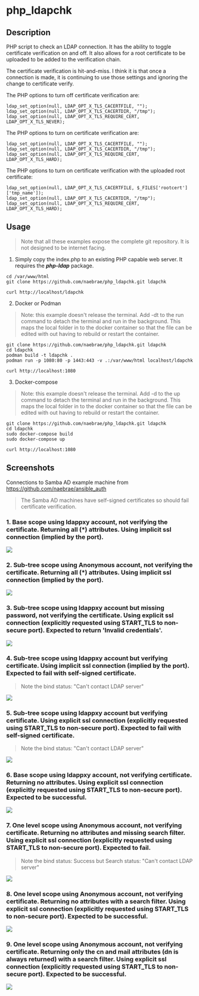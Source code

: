 # php_ldapchk

## Description

PHP script to check an LDAP connection. It has the ability to toggle certificate verification on and off. It also allows for a root certificate to be uploaded to be added to the verification chain.

The certificate verification is hit-and-miss. I think it is that once a connection is made, it is continuing to use those settings and ignoring the change to certificate verify.

The PHP options to turn off certificate verification are:
```
ldap_set_option(null, LDAP_OPT_X_TLS_CACERTFILE, "");
ldap_set_option(null, LDAP_OPT_X_TLS_CACERTDIR, "/tmp");
ldap_set_option(null, LDAP_OPT_X_TLS_REQUIRE_CERT, LDAP_OPT_X_TLS_NEVER);
```

The PHP options to turn on certificate verification are:
```
ldap_set_option(null, LDAP_OPT_X_TLS_CACERTFILE, "");
ldap_set_option(null, LDAP_OPT_X_TLS_CACERTDIR, "/tmp");
ldap_set_option(null, LDAP_OPT_X_TLS_REQUIRE_CERT, LDAP_OPT_X_TLS_HARD);
```

The PHP options to turn on certificate verification with the uploaded root certificate:
```
ldap_set_option(null, LDAP_OPT_X_TLS_CACERTFILE, $_FILES['rootcert']['tmp_name']);
ldap_set_option(null, LDAP_OPT_X_TLS_CACERTDIR, "/tmp");
ldap_set_option(null, LDAP_OPT_X_TLS_REQUIRE_CERT, LDAP_OPT_X_TLS_HARD);
```

## Usage

> Note that all these examples expose the complete git repository. It is not designed to be internet facing.

1. Simply copy the index.php to an existing PHP capable web server. It requires the ***php-ldap*** package.

```
cd /var/www/html
git clone https://github.com/naebrae/php_ldapchk.git ldapchk
```
```
curl http://localhost/ldapchk
```

2. Docker or Podman

> Note: this example doesn't release the terminal. Add -dt to the run command to detach the terminal and run in the background.
> This maps the local folder in to the docker container so that the file can be edited with out having to rebuild or restart the container.

```
git clone https://github.com/naebrae/php_ldapchk.git ldapchk
cd ldapchk
podman build -t ldapchk .
podman run -p 1080:80 -p 1443:443 -v .:/var/www/html localhost/ldapchk
```
```
curl http://localhost:1080
```

3. Docker-compose

> Note: this example doesn't release the terminal. Add -d to the up command to detach the terminal and run in the background.
> This maps the local folder in to the docker container so that the file can be edited with out having to rebuild or restart the container.

```
git clone https://github.com/naebrae/php_ldapchk.git ldapchk
cd ldapchk
sudo docker-compose build
sudo docker-compose up
```
```
curl http://localhost:1080
```

## Screenshots

Connections to Samba AD example machine from https://github.com/naebrae/ansible_auth

> The Samba AD machines have self-signed certificates so should fail certificate verification.

### 1. Base scope using ldappxy account, not verifying the certificate. Returning all (*) attributes. Using implicit ssl connection (implied by the port).

![](images/ldapchk001.png)

### 2. Sub-tree scope using Anonymous account, not verifying the certificate. Returning all (*) attributes. Using implicit ssl connection (implied by the port).

![](images/ldapchk002.png)

### 3. Sub-tree scope using ldappxy account but missing password, not verifying the certificate. Using explicit ssl connection (explicitly requested using START_TLS to non-secure port). Expected to return 'Invalid credentials'.

![](images/ldapchk003.png)

### 4. Sub-tree scope using ldappxy account but verifying certificate. Using implicit ssl connection (implied by the port). Expected to fail with self-signed certificate.
> Note the bind status: "Can't contact LDAP server"

![](images/ldapchk004.png)

### 5. Sub-tree scope using ldappxy account but verifying certificate. Using explicit ssl connection (explicitly requested using START_TLS to non-secure port). Expected to fail with self-signed certificate.
> Note the bind status: "Can't contact LDAP server"

![](images/ldapchk005.png)

### 6. Base scope using ldappxy account, not verifying certificate. Returning no attributes. Using explicit ssl connection (explicitly requested using START_TLS to non-secure port). Expected to be successful.

![](images/ldapchk006.png)

### 7. One level scope using Anonymous account, not verifying certificate. Returning no attributes and missing search filter. Using explicit ssl connection (explicitly requested using START_TLS to non-secure port). Expected to fail.
> Note the bind status: Success but Search status: "Can't contact LDAP server"

![](images/ldapchk007.png)

### 8. One level scope using Anonymous account, not verifying certificate. Returning no attributes with a search filter. Using explicit ssl connection (explicitly requested using START_TLS to non-secure port). Expected to be successful.

![](images/ldapchk008.png)

### 9. One level scope using Anonymous account, not verifying certificate. Returning only the cn and mail attributes (dn is always returned) with a search filter. Using explicit ssl connection (explicitly requested using START_TLS to non-secure port). Expected to be successful.

![](images/ldapchk009.png)

